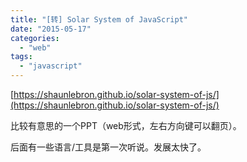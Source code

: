 ```yaml
---
title: "[转] Solar System of JavaScript"
date: "2015-05-17"
categories: 
  - "web"
tags: 
  - "javascript"
---
```


[https://shaunlebron.github.io/solar-system-of-js/](https://shaunlebron.github.io/solar-system-of-js/)

比较有意思的一个PPT（web形式，左右方向键可以翻页）。

后面有一些语言/工具是第一次听说。发展太快了。
